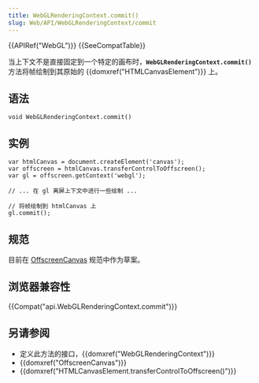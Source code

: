 ```yaml
---
title: WebGLRenderingContext.commit()
slug: Web/API/WebGLRenderingContext/commit
---
```

{{APIRef("WebGL")}} {{SeeCompatTable}}

当上下文不是直接固定到一个特定的画布时，**`WebGLRenderingContext.commit()`** 方法将帧绘制到其原始的 {{domxref("HTMLCanvasElement")}} 上。

## 语法

```plain
void WebGLRenderingContext.commit()
```

## 实例

```plain
var htmlCanvas = document.createElement('canvas');
var offscreen = htmlCanvas.transferControlToOffscreen();
var gl = offscreen.getContext('webgl');

// ... 在 gl 离屏上下文中进行一些绘制 ...

// 将帧绘制到 htmlCanvas 上
gl.commit();
```

## 规范

目前在 [OffscreenCanvas](https://wiki.whatwg.org/wiki/OffscreenCanvas) 规范中作为草案。

## 浏览器兼容性

{{Compat("api.WebGLRenderingContext.commit")}}

## 另请参阅

- 定义此方法的接口，{{domxref("WebGLRenderingContext")}}
- {{domxref("OffscreenCanvas")}}
- {{domxref("HTMLCanvasElement.transferControlToOffscreen()")}}
